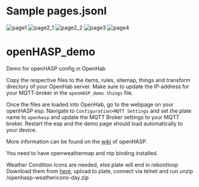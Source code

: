 
# Sample pages.jsonl
![page1](https://user-images.githubusercontent.com/19539650/134781562-0b878060-aa78-46f2-8cb5-b7b7111e92a5.png)
![page2_1](https://user-images.githubusercontent.com/19539650/134781565-e700238f-060d-4741-a30b-9993e601d86c.png)
![page2_2](https://user-images.githubusercontent.com/19539650/134781747-3cc26a72-0cc6-4bc5-82c6-f06c0290b8a0.png)
![page3](https://user-images.githubusercontent.com/19539650/134781567-f9900ea1-a813-48f2-b873-92e440b5c17d.png)
![page4](https://user-images.githubusercontent.com/19539650/134781569-8913b774-fe14-4191-9962-51c5447eb7a0.png)

# openHASP_demo
Demo for openHASP config in OpenHab

Copy the respective files to the items, rules, sitemap, things and transform directory of your OpenHab server.
Make sure to update the IP-address for your MQTT-broker in the `openHASP_demo.things` file.

Once the files are loaded into OpenHab, go to the webpage on your openHASP esp. Navigate to `Configuration>MQTT Settings` and set the plate name to `openhasp` and update the MQTT Broker settings to your MQTT broker.
Restart the esp and the demo page should load automatically to your device.

More information can be found on the [wiki](https://haswitchplate.github.io/openHASP-docs/) of openHASP.

You need to have openweathermap and ntp binding installed.

Weather Condition Icons are needed, else plate will end in rebootloop
Download them from [here](https://haswitchplate.github.io/openHASP-docs/0.6.1/assets/users/openhasp-weathericons-day.zip), upload to plate, connect via telnet and run unzip /openhasp-weathericons-day.zip
